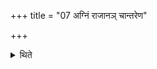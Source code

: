 +++
title = "07 अग्निं राजानञ् चान्तरेण"

+++

<details><summary>थिते</summary>

7. He (then) orders “Do you not go between the Āhavanīya (fire) and the king (Soma).”
</details>
